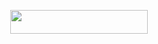 
<p align="center"><a href="https://dashboard.heroku.com/new?template=https://github.com/iamproaf/scarletbot"> <img src="https://img.shields.io/badge/Deploy%20On%20Heroku-black?style=for-the-badge&logo=heroku" width="220" height="38.45"/></a></p>
